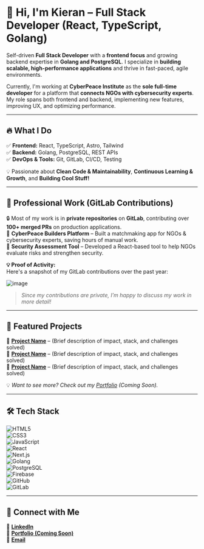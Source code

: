 # 🚀 Hi, I'm Kieran – Full Stack Developer (React, TypeScript, Golang)

Self-driven **Full Stack Developer** with a **frontend focus** and growing backend expertise in **Golang and PostgreSQL**. I specialize in **building scalable, high-performance applications** and thrive in fast-paced, agile environments.

Currently, I'm working at **CyberPeace Institute** as the **sole full-time developer** for a platform that **connects NGOs with cybersecurity experts**. My role spans both frontend and backend, implementing new features, improving UX, and optimizing performance.

---

## 🔥 What I Do
✅ **Frontend:** React, TypeScript, Astro, Tailwind  
✅ **Backend:** Golang, PostgreSQL, REST APIs  
✅ **DevOps & Tools:** Git, GitLab, CI/CD, Testing  

💡 Passionate about **Clean Code & Maintainability**, **Continuous Learning & Growth**, and **Building Cool Stuff!**

---

## 💼 Professional Work (GitLab Contributions)
🔒 Most of my work is in **private repositories** on **GitLab**, contributing over **100+ merged PRs** on production applications.  
📌 **CyberPeace Builders Platform** – Built a matchmaking app for NGOs & cybersecurity experts, saving hours of manual work.  
📌 **Security Assessment Tool** – Developed a React-based tool to help NGOs evaluate risks and strengthen security.

**💡 Proof of Activity:**  
Here's a snapshot of my GitLab contributions over the past year:

![image](https://github.com/user-attachments/assets/fecf4ae6-5e10-4823-8828-4f15872f375e)


> _Since my contributions are private, I’m happy to discuss my work in more detail!_

---

## 📌 Featured Projects
🔹 **[Project Name](#)** – (Brief description of impact, stack, and challenges solved)  
🔹 **[Project Name](#)** – (Brief description of impact, stack, and challenges solved)  
🔹 **[Project Name](#)** – (Brief description of impact, stack, and challenges solved)  

💡 _Want to see more? Check out my [Portfolio](#) (Coming Soon)._

---

## 🛠️ Tech Stack
![HTML5](https://img.shields.io/badge/html5-%23E34F26.svg?style=for-the-badge&logo=html5&logoColor=white)  
![CSS3](https://img.shields.io/badge/css3-%231572B6.svg?style=for-the-badge&logo=css3&logoColor=white)  
![JavaScript](https://img.shields.io/badge/javascript-%23323330.svg?style=for-the-badge&logo=javascript&logoColor=%23F7DF1E)  
![React](https://img.shields.io/badge/react-%2320232a.svg?style=for-the-badge&logo=react&logoColor=%2361DAFB)  
![Next.js](https://img.shields.io/badge/Next-black?style=for-the-badge&logo=next.js&logoColor=white)  
![Golang](https://img.shields.io/badge/Golang-00ADD8.svg?style=for-the-badge&logo=go&logoColor=white)  
![PostgreSQL](https://img.shields.io/badge/PostgreSQL-316192.svg?style=for-the-badge&logo=postgresql&logoColor=white)  
![Firebase](https://img.shields.io/badge/firebase-%23039BE5.svg?style=for-the-badge&logo=firebase)  
![GitHub](https://img.shields.io/badge/github-%23121011.svg?style=for-the-badge&logo=github&logoColor=white)  
![GitLab](https://img.shields.io/badge/gitlab-%23181717.svg?style=for-the-badge&logo=gitlab&logoColor=white)  

---

## 🤝 Connect with Me
📌 **[LinkedIn](https://linkedin.com/in/kieran-gill)**  
📌 **[Portfolio (Coming Soon)](#)**  
📌 **[Email](mailto:kieran.gill456@gmail.com)**  

